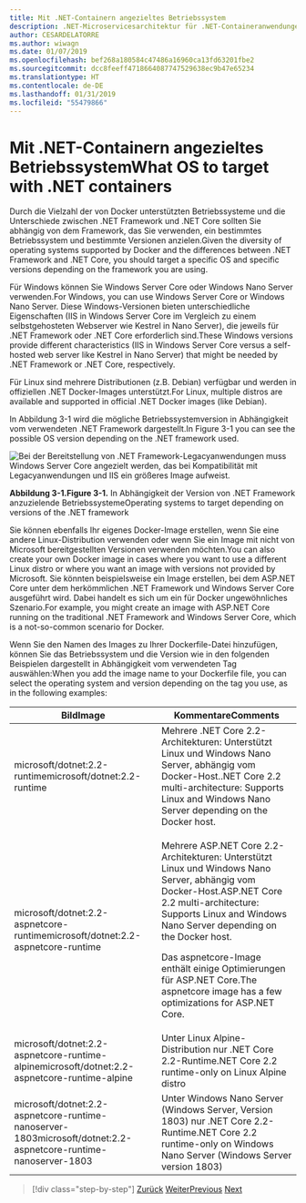 ```yaml
---
title: Mit .NET-Containern angezieltes Betriebssystem
description: .NET-Microservicesarchitektur für .NET-Containeranwendungen | Mit .NET-Containern angezieltes Betriebssystem
author: CESARDELATORRE
ms.author: wiwagn
ms.date: 01/07/2019
ms.openlocfilehash: bef268a180584c47486a16960ca13fd63201fbe2
ms.sourcegitcommit: dcc8feeff4718664087747529638ec9b47e65234
ms.translationtype: HT
ms.contentlocale: de-DE
ms.lasthandoff: 01/31/2019
ms.locfileid: "55479866"
---
```

# <a name="what-os-to-target-with-net-containers"></a><span data-ttu-id="f1238-103">Mit .NET-Containern angezieltes Betriebssystem</span><span class="sxs-lookup"><span data-stu-id="f1238-103">What OS to target with .NET containers</span></span>

<span data-ttu-id="f1238-104">Durch die Vielzahl der von Docker unterstützten Betriebssysteme und die Unterschiede zwischen .NET Framework und .NET Core sollten Sie abhängig von dem Framework, das Sie verwenden, ein bestimmtes Betriebssystem und bestimmte Versionen anzielen.</span><span class="sxs-lookup"><span data-stu-id="f1238-104">Given the diversity of operating systems supported by Docker and the differences between .NET Framework and .NET Core, you should target a specific OS and specific versions depending on the framework you are using.</span></span>

<span data-ttu-id="f1238-105">Für Windows können Sie Windows Server Core oder Windows Nano Server verwenden.</span><span class="sxs-lookup"><span data-stu-id="f1238-105">For Windows, you can use Windows Server Core or Windows Nano Server.</span></span> <span data-ttu-id="f1238-106">Diese Windows-Versionen bieten unterschiedliche Eigenschaften (IIS in Windows Server Core im Vergleich zu einem selbstgehosteten Webserver wie Kestrel in Nano Server), die jeweils für .NET Framework oder .NET Core erforderlich sind.</span><span class="sxs-lookup"><span data-stu-id="f1238-106">These Windows versions provide different characteristics (IIS in Windows Server Core versus a self-hosted web server like Kestrel in Nano Server) that might be needed by .NET Framework or .NET Core, respectively.</span></span>

<span data-ttu-id="f1238-107">Für Linux sind mehrere Distributionen (z.B. Debian) verfügbar und werden in offiziellen .NET Docker-Images unterstützt.</span><span class="sxs-lookup"><span data-stu-id="f1238-107">For Linux, multiple distros are available and supported in official .NET Docker images (like Debian).</span></span>

<span data-ttu-id="f1238-108">In Abbildung 3-1 wird die mögliche Betriebssystemversion in Abhängigkeit vom verwendeten .NET Framework dargestellt.</span><span class="sxs-lookup"><span data-stu-id="f1238-108">In Figure 3-1 you can see the possible OS version depending on the .NET framework used.</span></span>

![Bei der Bereitstellung von .NET Framework-Legacyanwendungen muss Windows Server Core angezielt werden, das bei Kompatibilität mit Legacyanwendungen und IIS ein größeres Image aufweist.](./media/image1.png)

<span data-ttu-id="f1238-113">**Abbildung 3-1.**</span><span class="sxs-lookup"><span data-stu-id="f1238-113">**Figure 3-1.**</span></span> <span data-ttu-id="f1238-114">In Abhängigkeit der Version von .NET Framework anzuzielende Betriebssysteme</span><span class="sxs-lookup"><span data-stu-id="f1238-114">Operating systems to target depending on versions of the .NET framework</span></span>

<span data-ttu-id="f1238-115">Sie können ebenfalls Ihr eigenes Docker-Image erstellen, wenn Sie eine andere Linux-Distribution verwenden oder wenn Sie ein Image mit nicht von Microsoft bereitgestellten Versionen verwenden möchten.</span><span class="sxs-lookup"><span data-stu-id="f1238-115">You can also create your own Docker image in cases where you want to use a different Linux distro or where you want an image with versions not provided by Microsoft.</span></span> <span data-ttu-id="f1238-116">Sie könnten beispielsweise ein Image erstellen, bei dem ASP.NET Core unter dem herkömmlichen .NET Framework und Windows Server Core ausgeführt wird. Dabei handelt es sich um ein für Docker ungewöhnliches Szenario.</span><span class="sxs-lookup"><span data-stu-id="f1238-116">For example, you might create an image with ASP.NET Core running on the traditional .NET Framework and Windows Server Core, which is a not-so-common scenario for Docker.</span></span>

<span data-ttu-id="f1238-117">Wenn Sie den Namen des Images zu Ihrer Dockerfile-Datei hinzufügen, können Sie das Betriebssystem und die Version wie in den folgenden Beispielen dargestellt in Abhängigkeit vom verwendeten Tag auswählen:</span><span class="sxs-lookup"><span data-stu-id="f1238-117">When you add the image name to your Dockerfile file, you can select the operating system and version depending on the tag you use, as in the following examples:</span></span>

<table>
<thead>
<tr class="header">
<th><span data-ttu-id="f1238-118">Bild</span><span class="sxs-lookup"><span data-stu-id="f1238-118">Image</span></span></th>
<th><span data-ttu-id="f1238-119">Kommentare</span><span class="sxs-lookup"><span data-stu-id="f1238-119">Comments</span></span></th>
</tr>
</thead>
<tbody>
<tr>
<td><span data-ttu-id="f1238-120">microsoft/dotnet:2.2-runtime</span><span class="sxs-lookup"><span data-stu-id="f1238-120">microsoft/dotnet:2.2-runtime</span></span></td>
<td><span data-ttu-id="f1238-121">Mehrere .NET Core 2.2-Architekturen: Unterstützt Linux und Windows Nano Server, abhängig vom Docker-Host.</span><span class="sxs-lookup"><span data-stu-id="f1238-121">.NET Core 2.2 multi-architecture: Supports Linux and Windows Nano Server depending on the Docker host.</span></span></td>
</tr>
<tr class="odd">
<td><span data-ttu-id="f1238-122">microsoft/dotnet:2.2-aspnetcore-runtime</span><span class="sxs-lookup"><span data-stu-id="f1238-122">microsoft/dotnet:2.2-aspnetcore-runtime</span></span></td>
<td><p><span data-ttu-id="f1238-123">Mehrere ASP.NET Core 2.2-Architekturen: Unterstützt Linux und Windows Nano Server, abhängig vom Docker-Host.</span><span class="sxs-lookup"><span data-stu-id="f1238-123">ASP.NET Core 2.2 multi-architecture: Supports Linux and Windows Nano Server depending on the Docker host.</span></span></p>
<p><span data-ttu-id="f1238-124">Das aspnetcore-Image enthält einige Optimierungen für ASP.NET Core.</span><span class="sxs-lookup"><span data-stu-id="f1238-124">The aspnetcore image has a few optimizations for ASP.NET Core.</span></span></p></td>
</tr>
<tr class="even">
<td><span data-ttu-id="f1238-125">microsoft/dotnet:2.2-aspnetcore-runtime-alpine</span><span class="sxs-lookup"><span data-stu-id="f1238-125">microsoft/dotnet:2.2-aspnetcore-runtime-alpine</span></span></td>
<td><span data-ttu-id="f1238-126">Unter Linux Alpine-Distribution nur .NET Core 2.2-Runtime</span><span class="sxs-lookup"><span data-stu-id="f1238-126">.NET Core 2.2 runtime-only on Linux Alpine distro</span></span></td>
</tr>
<tr class="odd">
<td><span data-ttu-id="f1238-127">microsoft/dotnet:2.2-aspnetcore-runtime-nanoserver-1803</span><span class="sxs-lookup"><span data-stu-id="f1238-127">microsoft/dotnet:2.2-aspnetcore-runtime-nanoserver-1803</span></span></td>
<td><span data-ttu-id="f1238-128">Unter Windows Nano Server (Windows Server, Version 1803) nur .NET Core 2.2-Runtime</span><span class="sxs-lookup"><span data-stu-id="f1238-128">.NET Core 2.2 runtime-only on Windows Nano Server (Windows Server version 1803)</span></span></td>
</tr>
</tbody>
</table>

>[!div class="step-by-step"]
><span data-ttu-id="f1238-129">[Zurück](container-framework-choice-factors.md)
>[Weiter](official-net-docker-images.md)</span><span class="sxs-lookup"><span data-stu-id="f1238-129">[Previous](container-framework-choice-factors.md)
[Next](official-net-docker-images.md)</span></span>